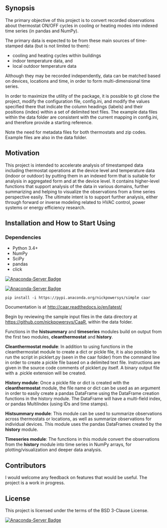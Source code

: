 ## Synopsis

The primary objective of this project is to convert recorded observations about thermostat ON/OFF cycles in cooling or heating modes into indexed time series (in pandas and NumPy).

The primary data is expected to be from these main sources of time-stamped data (but is not limited to them):
 
* cooling and heating cycles within buildings
* indoor temperature data, and
* local outdoor temperature data

Although they may be recorded independently, data can be matched based on devices, locations and time, in order to form multi-dimensional time series.

In order to maximize the utility of the package, it is possible to git clone the project, modify the configuration file, config.ini, and modify the values specified there that indicate the column headings (labels) and their positions (index) within a set of delimited text files. The example data files within the data folder are consistent with the current mapping in config.ini, and therefore provide a starting reference.

Note the need for metadata files for both thermostats and zip codes. Example files are also in the data folder.

## Motivation

This project is intended to accelerate analysis of timestamped data including thermostat operations at the device level and temperature data (indoor or outdoor) by putting them in an indexed form that is suitable for analysis in aggregated form and at the device level. It contains higher-level functions that support analysis of the data in various domains, further summarizing and helping to visualize the observations from a time series perspective easily. The ultimate intent is to support further analysis, either through forward or inverse modeling related to HVAC control, power systems or energy efficiency research.

## Installation and How to Start Using

### Dependencies

* Python 3.4+
* NumPy
* SciPy
* pandas
* click

[![Anaconda-Server Badge](https://anaconda.org/nickpowersys/caar/badges/version.svg)](https://anaconda.org/nickpowersys/caar)


[![Anaconda-Server Badge](https://anaconda.org/nickpowersys/caar/badges/installer/pypi.svg)](https://pypi.anaconda.org/nickpowersys)

    pip install -i https://pypi.anaconda.org/nickpowersys/simple caar

Documentation is at  http://caar.readthedocs.io/en/latest/

Begin by reviewing the sample input files in the data directory at https://github.com/nickpowersys/CaaR, within the data folder.

Functions in the **histsummary** and **timeseries** modules build on output from the first two modules, **cleanthermostat** and **history**.

**Cleanthermostat module**: In addition to using functions in the cleanthermostat module to create a dict or pickle file, it is also possible to run the script in picklert.py (seen in the caar folder) from the command line in order to create a pickle file based on a delimited text file. Instructions are given in the source code comments of picklert.py itself. A binary output file with a .pickle extension will be created.

**History module**: Once a pickle file or dict is created with the **cleanthermostat** module, the file name or dict can be used as an argument in order to easily create a pandas DataFrame using the DataFrame creation functions in the history module. The DataFrame will have a multi-field index, or pandas MultiIndex (using IDs and time stamps).

**Histsummary module**: This module can be used to summarize observations across thermostats or locations, as well as summarize observations for individual devices. This module uses the pandas DataFrames created by the **history** module.

**Timeseries module**: The functions in this module convert the observations from the **history** module into time series in NumPy arrays, for plotting/visualization and deeper data analysis.

## Contributors

I would welcome any feedback on features that would be useful. The project is a work in progress.

## License

This project is licensed under the terms of the BSD 3-Clause License.

[![Anaconda-Server Badge](https://anaconda.org/nickpowersys/caar/badges/license.svg)](https://anaconda.org/nickpowersys/caar)